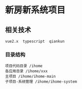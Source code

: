 # 新房新系统项目

## 相关技术
```
vue2.x  typescript  qiankun
```

### 目录结构
```
项目代码目录 /ihome
各应用目录 /ihome/xxx
主项目 /ihome/ihome-main
子项目-系统管理 /ihome/ihome-system
``` 


 